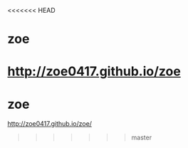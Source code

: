 <<<<<<< HEAD
# zoe

http://zoe0417.github.io/zoe
=======
# zoe
http://zoe0417.github.io/zoe/
>>>>>>> master
